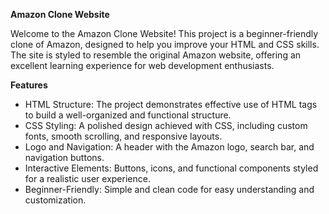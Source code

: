 **Amazon Clone Website**

Welcome to the Amazon Clone Website! This project is a beginner-friendly clone of Amazon, designed to help you improve your HTML and CSS skills. The site is styled to resemble the original Amazon website, offering an excellent learning experience for web development enthusiasts.

**Features**

* HTML Structure: The project demonstrates effective use of HTML tags to build a well-organized and functional structure.
* CSS Styling: A polished design achieved with CSS, including custom fonts, smooth scrolling, and responsive layouts.
* Logo and Navigation: A header with the Amazon logo, search bar, and navigation buttons.
* Interactive Elements: Buttons, icons, and functional components styled for a realistic user experience.
* Beginner-Friendly: Simple and clean code for easy understanding and customization.
